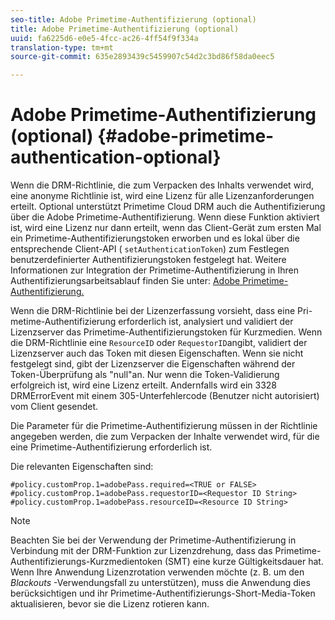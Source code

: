 ```yaml
---
seo-title: Adobe Primetime-Authentifizierung (optional)
title: Adobe Primetime-Authentifizierung (optional)
uuid: fa6225d6-e0e5-4fcc-ac26-4ff54f9f334a
translation-type: tm+mt
source-git-commit: 635e2893439c5459907c54d2c3bd86f58da0eec5

---
```



# Adobe Primetime-Authentifizierung (optional) {#adobe-primetime-authentication-optional}

Wenn die DRM-Richtlinie, die zum Verpacken des Inhalts verwendet wird, eine anonyme Richtlinie ist, wird eine Lizenz für alle Lizenzanforderungen erteilt. Optional unterstützt Primetime Cloud DRM auch die Authentifizierung über die Adobe Primetime-Authentifizierung. Wenn diese Funktion aktiviert ist, wird eine Lizenz nur dann erteilt, wenn das Client-Gerät zum ersten Mal ein Primetime-Authentifizierungstoken erworben und es lokal über die entsprechende Client-API ( `setAuthenticationToken`) zum Festlegen benutzerdefinierter Authentifizierungstoken festgelegt hat. Weitere Informationen zur Integration der Primetime-Authentifizierung in Ihren Authentifizierungsarbeitsablauf finden Sie unter: [Adobe Primetime-Authentifizierung.](https://tve.helpdocsonline.com/home)

Wenn die DRM-Richtlinie bei der Lizenzerfassung vorsieht, dass eine Pri-metime-Authentifizierung erforderlich ist, analysiert und validiert der Lizenzserver das Primetime-Authentifizierungstoken für Kurzmedien. Wenn die DRM-Richtlinie eine `ResourceID` oder `RequestorID`angibt, validiert der Lizenzserver auch das Token mit diesen Eigenschaften. Wenn sie nicht festgelegt sind, gibt der Lizenzserver die Eigenschaften während der Token-Überprüfung als &quot;null&quot;an. Nur wenn die Token-Validierung erfolgreich ist, wird eine Lizenz erteilt. Andernfalls wird ein 3328 DRMErrorEvent mit einem 305-Unterfehlercode (Benutzer nicht autorisiert) vom Client gesendet.

Die Parameter für die Primetime-Authentifizierung müssen in der Richtlinie angegeben werden, die zum Verpacken der Inhalte verwendet wird, für die eine Primetime-Authentifizierung erforderlich ist.

Die relevanten Eigenschaften sind:

```
#policy.customProp.1=adobePass.required=<TRUE or FALSE> 
#policy.customProp.1=adobePass.requestorID=<Requestor ID String> 
#policy.customProp.1=adobePass.resourceID=<Resource ID String>
```

>[!NOTE]
>
>Beachten Sie bei der Verwendung der Primetime-Authentifizierung in Verbindung mit der DRM-Funktion zur Lizenzdrehung, dass das Primetime-Authentifizierungs-Kurzmedientoken (SMT) eine kurze Gültigkeitsdauer hat. Wenn Ihre Anwendung Lizenzrotation verwenden möchte (z. B. um den *Blackouts* -Verwendungsfall zu unterstützen), muss die Anwendung dies berücksichtigen und ihr Primetime-Authentifizierungs-Short-Media-Token aktualisieren, bevor sie die Lizenz rotieren kann.
